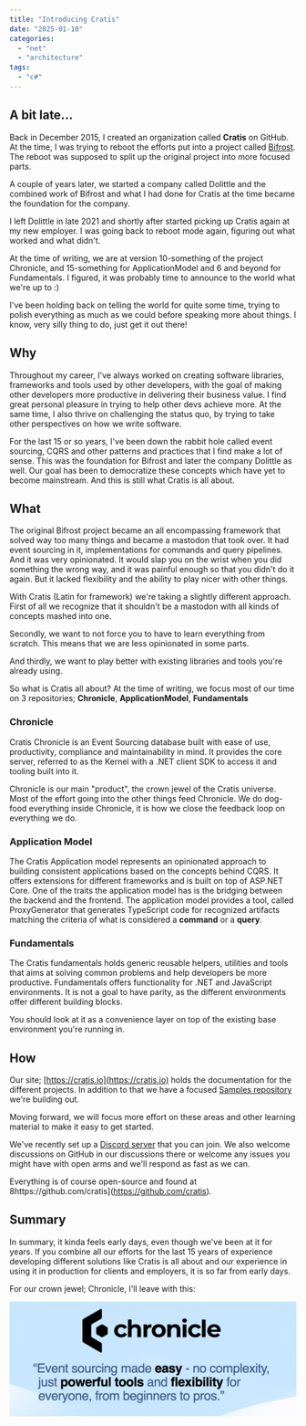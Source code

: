 ```yaml
---
title: "Introducing Cratis"
date: "2025-01-10"
categories: 
  - "net"
  - "architecture"
tags: 
  - "c#"
---
```


## A bit late...

Back in December 2015, I created an organization called **Cratis** on GitHub.
At the time, I was trying to reboot the efforts put into a project called [Bifrost](https://github.com/einari/bifrost).
The reboot was supposed to split up the original project into more focused parts.

A couple of years later, we started a company called Dolittle and the combined work of
Bifrost and what I had done for Cratis at the time became the foundation for the company.

I left Dolittle in late 2021 and shortly after started picking up Cratis again at my
new employer. I was going back to reboot mode again, figuring out what worked and what
didn't.

At the time of writing, we are at version 10-something of the project Chronicle, and 15-something
for ApplicationModel and 6 and beyond for Fundamentals. I figured, it was probably time to announce
to the world what we're up to :)

I've been holding back on telling the world for quite some time, trying to polish everything as much
as we could before speaking more about things. I know, very silly thing to do, just get it out there!

## Why

Throughout my career, I've always worked on creating software libraries, frameworks and tools
used by other developers, with the goal of making other developers more productive in delivering
their business value. I find great personal pleasure in trying to help other devs achieve more.
At the same time, I also thrive on challenging the status quo, by trying to take other perspectives
on how we write software.

For the last 15 or so years, I've been down the rabbit hole called event sourcing, CQRS and other
patterns and practices that I find make a lot of sense. This was the foundation for Bifrost and later
the company Dolittle as well. Our goal has been to democratize these concepts which have yet to become
mainstream. And this is still what Cratis is all about.

## What

The original Bifrost project became an all encompassing framework that solved way too many things and
became a mastodon that took over. It had event sourcing in it, implementations for commands and query pipelines.
And it was very opinionated. It would slap you on the wrist when you did something the wrong way, and
it was painful enough so that you didn't do it again. But it lacked flexibility and the ability to play
nicer with other things.

With Cratis (Latin for framework) we're taking a slightly different approach.
First of all we recognize that it shouldn't be a mastodon with all kinds of concepts mashed into one.

Secondly, we want to not force you to have to learn everything from scratch. This means that we
are less opinionated in some parts.

And thirdly, we want to play better with existing libraries and tools you're already using.

So what is Cratis all about? At the time of writing, we focus most of our time on 3 repositories;
**Chronicle**, **ApplicationModel**, **Fundamentals**

### Chronicle

Cratis Chronicle is an Event Sourcing database built with ease of use, productivity, compliance and maintainability in mind.
It provides the core server, referred to as the Kernel with a .NET client SDK to access it and tooling built into it.

Chronicle is our main "product", the crown jewel of the Cratis universe. Most of the effort going into the other things
feed Chronicle. We do dog-food everything inside Chronicle, it is how we close the feedback loop on everything we do.

### Application Model

The Cratis Application model represents an opinionated approach to building consistent applications based on the concepts behind CQRS.
It offers extensions for different frameworks and is built on top of ASP.NET Core. One of the traits the application model has
is the bridging between the backend and the frontend. The application model provides a tool, called ProxyGenerator that generates
TypeScript code for recognized artifacts matching the criteria of what is considered a **command** or a **query**.

### Fundamentals

The Cratis fundamentals holds generic reusable helpers, utilities and tools that aims at solving common problems and help developers
be more productive. Fundamentals offers functionality for .NET and JavaScript environments.
It is not a goal to have parity, as the different environments offer different building blocks.

You should look at it as a convenience layer on top of the existing base environment you're running in.

## How

Our site; [https://cratis.io](https://cratis.io) holds the documentation for the different projects.
In addition to that we have a focused [Samples repository](https://github.com/cratis/samples) we're building out.

Moving forward, we will focus more effort on these areas and other learning material to make it easy to get started.

We've recently set up a [Discord server](https://discord.gg/kt4AMpV8WV) that you can join. We also welcome discussions
on GitHub in our discussions there or welcome any issues you might have with open arms and we'll respond as fast as we
can.

Everything is of course open-source and found at 8https://github.com/cratis](https://github.com/cratis).

## Summary

In summary, it kinda feels early days, even though we've been at it for years. If you combine all our efforts for the
last 15 years of experience developing different solutions like Cratis is all about and our experience in using it in
production for clients and employers, it is so far from early days.

For our crown jewel; Chronicle, I'll leave with this:

![](./images/hero.png)